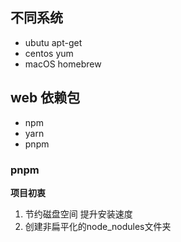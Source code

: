 ## 不同系统
+ ubutu  apt-get
+ centos yum
+ macOS  homebrew


## web 依赖包
+ npm
+ yarn
+ pnpm


### pnpm
**项目初衷**
1. 节约磁盘空间 提升安装速度
2. 创建非扁平化的node_nodules文件夹
